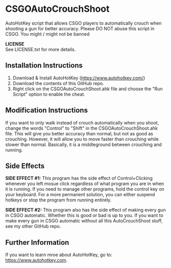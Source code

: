 # CSGOAutoCrouchShoot
AutoHotKey script that allows CSGO players to automatically crouch when shooting a gun for better accuracy.
Please DO NOT abuse this script in CSGO. You might / might not be banned

**LICENSE**<br/>
See LICENSE.txt for more details.

## Installation Instructions ##
1. Download & Install AutoHotKey (https://www.autohotkey.com/)
2. Download the contents of this GitHub repo.
3. Right click on the CSGOAutoCrouchShoot.ahk file and choose the "Run Script" option to enable the cheat.

## Modification Instructions ##
If you want to only walk instead of crouch automatically when you shoot, change the words "Control" to "Shift" in the CSGOAutoCrouchShoot.ahk file. This will give you better accuracy than normal, but not as good as crouching. However, it will allow you to move faster than crouching while slower than normal. Basically, it is a middleground between crouching and running.

## Side Effects ##
**SIDE EFFECT #1:** This program has the side effect of Control+Clicking whenever you left mosue click regardless of what program you are in when it is running. If you need to manage other programs, hold the control key on your keyboard. For a more permanent solution, you can either suspend hotkeys or stop the program from running entirely.

**SIDE EFFECT #2:** This program also has the side effect of making every gun in CSGO automatic. Whether this is good or bad is up to you. If you want to make every gun in CSGO automatic without all this AutoCrouchShoot stuff, see my other GitHub repo.

## Further Information ##
If you want to learn mroe about AutoHotKey, go to: https://www.autohotkey.com.

